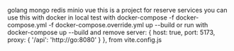 golang mongo redis minio vue
this is a project for reserve services
you can use this with docker in local
test with 
docker-compose -f docker-compose.yml -f docker-compose.override.yml up --build
or run with
docker-compose up --build
and remove
  server: {
    host: true,
    port: 5173,
    proxy: {
      '/api': 'http://go:8080'
    }
  },
  from vite.config.js